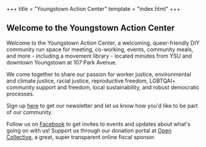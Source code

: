 +++
title = "Youngstown Action Center"
template = "index.html"
+++

## Welcome to the Youngstown Action Center
Welcome to the Youngstown Action Center, a welcoming, queer-friendly DIY community run space for meeting, co-working, events, community meals, and more - including a movement library - located minutes from YSU and downtown Youngstown at 107 Park Avenue.

We come together to share our passion for worker justice, environmental and climate justice, racial justice, reproductive freedom, LGBTQAI+ community support and freedom, local sustainability, and robust democratic processes.

Sign up [here](https://actionnetwork.org/forms/youngstown-action-center) to get our newsletter and let us know how you'd like to be part of our community.

Follow us on [Facebook](https://www.facebook.com/YoungstownActionCenter) to get invites to events and updates about what's going on with us!
Support us through our donation portal at [Open Collective](https://opencollective.com/youngstownactioncenter), a great, super transparent online fiscal sponsor.
